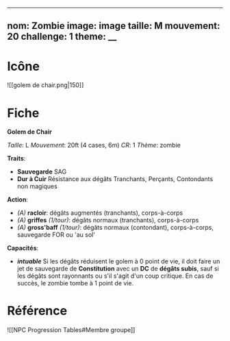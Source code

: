 
---
nom: Zombie
image: __image__
taille: M
mouvement: 20
challenge: 1
theme: __
---

# Icône
![[golem de chair.png|150]]

# Fiche
**Golem de Chair**

*Taille*: L
*Mouvement*: 20ft (4 cases, 6m)
*CR*:  1
*Thème*:  zombie

**Traits**:
- **Sauvegarde** SAG
- **Dur à Cuir** Résistance aux dégâts Tranchants, Perçants, Contondants non magiques

**Action**:
- *(A)* **racloir**: dégâts augmentés (tranchants), corps-à-corps
- *(A)* **griffes** *(1/tour)*: dégâts normaux (tranchants), corps-à-corps
- *(A)* **gross'baff** *(1/tour)*: dégâts normaux (contondant), corps-à-corps, sauvegarde FOR ou 'au sol'

**Capacités**:
- _**intuable**_ Si les dégâts réduisent le golem à 0 point de vie, il doit faire un jet de sauvegarde de **Constitution** avec un **DC** de **dégâts subis**, sauf si les dégâts sont rayonnants ou s'il s'agit d'un coup critique. En cas de succès, le zombie tombe à 1 point de vie.


# Référence
![[NPC Progression Tables#Membre groupe]]
